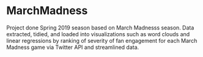 # MarchMadness
Project done Spring 2019 season based on March Madnesss season.
Data extracted, tidied, and loaded into visualizations such as word clouds and linear regressions by ranking of 
severity of fan engagement for each March Madness game via Twitter API and streamlined data.

